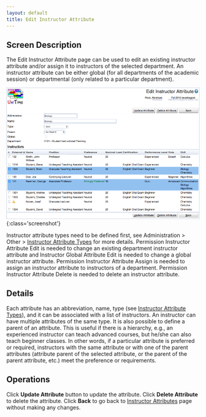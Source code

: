 ```yaml
---
layout: default
title: Edit Instructor Attribute
---
```



## Screen Description

The Edit Instructor Attribute page can be used to edit an existing instructor attribute and/or assign it to instructors of the selected department. An instructor attribute can be either global (for all departments of the academic session) or departmental (only related to a particular department).

![Edit Instructor Attribute](images/edit-instructor-attribute-1.png){:class='screenshot'}

Instructor attribute types need to be defined first, see Administration > Other > [Instructor Attribute Types](instructor-attribute-types) for more details. Permission Instructor Attribute Edit is needed to change an existing department instructor attribute and Instructor Global Attribute Edit is needed to change a global instructor attribute. Permission Instructor Attribute Assign is needed to assign an instructor attribute to instructors of a department. Permission Instructor Attribute Delete is needed to delete an instructor attribute.

## Details

Each attribute has an abbreviation, name, type (see [Instructor Attribute Types](instructor-attribute-types)), and it can be associated with a list of instructors. An instructor can have multiple attributes of the same type. It is also possible to define a parent of an attribute. This is useful if there is a hierarchy, e.g., an experienced instructor can teach advanced courses, but he/she can also teach beginner classes. In other words, if a particular attribute is preferred or required, instructors with the same attribute or with one of the parent attributes (attribute parent of the selected attribute, or the parent of the parent attribute, etc.) meet the preference or requirements.

## Operations

Click **Update Attribute** button to update the attribute. Click **Delete Attribute** to delete the attribute. Click **Back** to go back to [Instructor Attributes](instructor-attributes) page without making any changes.
